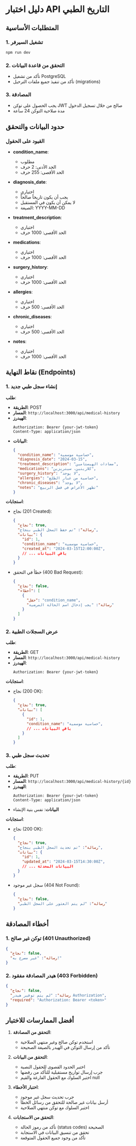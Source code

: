 # دليل اختبار API التاريخ الطبي

## المتطلبات الأساسية

### 1. تشغيل السيرفر
```bash
npm run dev
```

### 2. التحقق من قاعدة البيانات
- تأكد من تشغيل PostgreSQL
- تأكد من تنفيذ جميع ملفات الترحيل (migrations)

### 3. المصادقة
- يجب الحصول على توكن JWT صالح من خلال تسجيل الدخول
- مدة صلاحية التوكن 24 ساعة

## حدود البيانات والتحقق

### القيود على الحقول
- **condition_name**: 
  - مطلوب
  - الحد الأدنى: 2 حرف
  - الحد الأقصى: 255 حرف

- **diagnosis_date**:
  - اختياري
  - يجب أن يكون تاريخاً صالحاً
  - لا يمكن أن يكون في المستقبل
  - الصيغة: YYYY-MM-DD

- **treatment_description**:
  - اختياري
  - الحد الأقصى: 1000 حرف

- **medications**:
  - اختياري
  - الحد الأقصى: 1000 حرف

- **surgery_history**:
  - اختياري
  - الحد الأقصى: 1000 حرف

- **allergies**:
  - اختياري
  - الحد الأقصى: 500 حرف

- **chronic_diseases**:
  - اختياري
  - الحد الأقصى: 500 حرف

- **notes**:
  - اختياري
  - الحد الأقصى: 1000 حرف

## نقاط النهاية (Endpoints)

### 1. إنشاء سجل طبي جديد

**طلب**:
- **الطريقة**: POST
- **المسار**: `http://localhost:3000/api/medical-history`
- **الهيدرز**:
  ```
  Authorization: Bearer {your-jwt-token}
  Content-Type: application/json
  ```
- **البيانات**:
  ```json
  {
    "condition_name": "حساسية موسمية",
    "diagnosis_date": "2024-03-15",
    "treatment_description": "مضادات الهيستامين",
    "medications": "كلاريتين، سيتريزين",
    "surgery_history": "لا يوجد",
    "allergies": "حساسية من غبار الطلع",
    "chronic_diseases": "لا يوجد",
    "notes": "تظهر الأعراض في فصل الربيع"
  }
  ```

**استجابات**:
- نجاح (201 Created):
  ```json
  {
    "نجاح": true,
    "رسالة": "تم حفظ السجل الطبي بنجاح",
    "بيانات": {
      "id": 1,
      "condition_name": "حساسية موسمية",
      "created_at": "2024-03-15T12:00:00Z",
      // ... باقي البيانات
    }
  }
  ```
- خطأ في التحقق (400 Bad Request):
  ```json
  {
    "نجاح": false,
    "أخطاء": [
      {
        "حقل": "condition_name",
        "رسالة": "يجب إدخال اسم الحالة المرضية"
      }
    ]
  }
  ```

### 2. عرض السجلات الطبية

**طلب**:
- **الطريقة**: GET
- **المسار**: `http://localhost:3000/api/medical-history`
- **الهيدرز**:
  ```
  Authorization: Bearer {your-jwt-token}
  ```

**استجابات**:
- نجاح (200 OK):
  ```json
  {
    "نجاح": true,
    "بيانات": [
      {
        "id": 1,
        "condition_name": "حساسية موسمية",
        // ... باقي البيانات
      }
    ]
  }
  ```

### 3. تحديث سجل طبي

**طلب**:
- **الطريقة**: PUT
- **المسار**: `http://localhost:3000/api/medical-history/{id}`
- **الهيدرز**:
  ```
  Authorization: Bearer {your-jwt-token}
  Content-Type: application/json
  ```
- **البيانات**: نفس بنية الإنشاء

**استجابات**:
- نجاح (200 OK):
  ```json
  {
    "نجاح": true,
    "رسالة": "تم تحديث السجل الطبي بنجاح",
    "بيانات": {
      "id": 1,
      "updated_at": "2024-03-15T14:30:00Z",
      // ... البيانات المحدثة
    }
  }
  ```
- سجل غير موجود (404 Not Found):
  ```json
  {
    "نجاح": false,
    "رسالة": "لم يتم العثور على السجل الطبي"
  }
  ```

## أخطاء المصادقة

### 1. توكن غير صالح (401 Unauthorized)
```json
{
  "نجاح": false,
  "رسالة": "غير مصرح به!"
}
```

### 2. هيدر المصادقة مفقود (403 Forbidden)
```json
{
  "نجاح": false,
  "رسالة": "لم يتم توفير هيدر Authorization",
  "required": "Authorization: Bearer <token>"
}
```

## أفضل الممارسات للاختبار

1. **التحقق من المصادقة**:
   - استخدم توكن صالح وغير منتهي الصلاحية
   - تأكد من إرسال التوكن في الهيدر بالصيغة الصحيحة

2. **التحقق من البيانات**:
   - اختبر الحدود القصوى للحقول النصية
   - جرب إرسال تواريخ مستقبلية للتأكد من رفضها
   - اختبر السلوك مع الحقول الفارغة والقيم null

3. **اختبار الأخطاء**:
   - جرب تحديث سجل غير موجود
   - أرسل بيانات غير صالحة للتحقق من رسائل الخطأ
   - اختبر السلوك مع توكن منتهي الصلاحية

4. **التحقق من الاستجابات**:
   - تأكد من رموز الحالة (status codes) الصحيحة
   - تحقق من تنسيق البيانات في الاستجابة
   - تأكد من وجود جميع الحقول المتوقعة